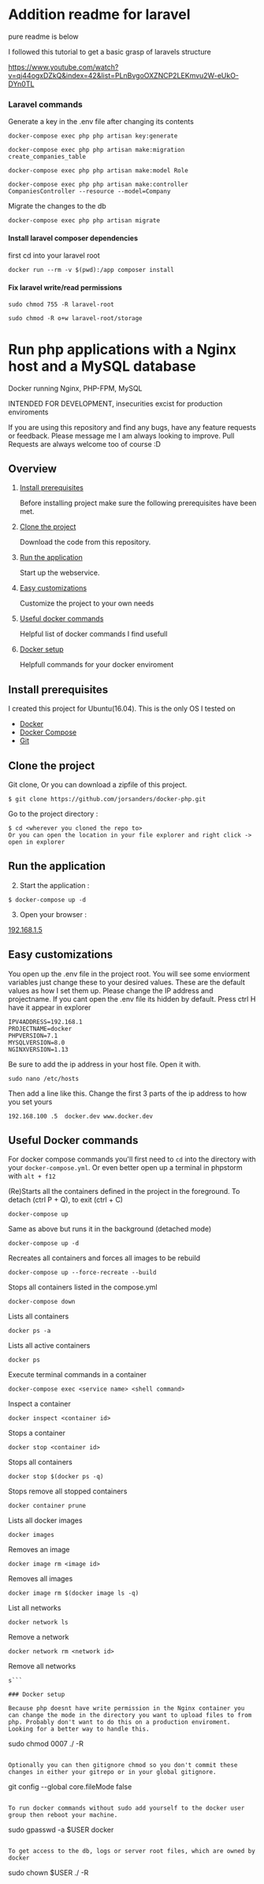 # Addition readme for laravel
pure readme is below

I followed this tutorial to get a basic grasp of laravels structure

https://www.youtube.com/watch?v=qj44ogxDZkQ&index=42&list=PLnBvgoOXZNCP2LEKmvu2W-eUkO-DYn0TL


### Laravel commands

Generate a key in the .env file after changing its contents

```docker-compose exec php php artisan key:generate```

```docker-compose exec php php artisan make:migration create_companies_table```

```docker-compose exec php php artisan make:model Role```

```docker-compose exec php php artisan make:controller CompaniesController --resource --model=Company```

Migrate the changes to the db

```docker-compose exec php php artisan migrate```

#### Install laravel composer dependencies
first cd into your laravel root

```docker run --rm -v $(pwd):/app composer install```

#### Fix laravel write/read permissions

```sudo chmod 755 -R laravel-root```

```sudo chmod -R o+w laravel-root/storage```


# Run php applications with a Nginx host and a MySQL database

Docker running Nginx, PHP-FPM, MySQL 

INTENDED FOR DEVELOPMENT, insecurities excist for production enviroments

If you are using this repository and find any bugs, have any feature requests or feedback. Please message me I am always looking to improve. Pull Requests are always welcome too of course :D

## Overview

1. [Install prerequisites](#install-prerequisites)

    Before installing project make sure the following prerequisites have been met.

2. [Clone the project](#clone-the-project)

    Download the code from this repository.

3. [Run the application](#run-the-application)

    Start up the webservice.
    
4. [Easy customizations](#easy-customizations)

    Customize the project to your own needs
            
5. [Useful docker commands](#useful-docker-commands)

    Helpful list of docker commands I find usefull

6. [Docker setup](#docker-setup)

	Helpfull commands for your docker enviroment

## Install prerequisites

I created this project for Ubuntu(16.04). This is the only OS I tested on

* [Docker](https://docs.docker.com/engine/installation/)
* [Docker Compose](https://docs.docker.com/compose/install/)
* [Git](https://git-scm.com/downloads)

## Clone the project

Git clone, Or you can download a zipfile of this project.
```
$ git clone https://github.com/jorsanders/docker-php.git
```

Go to the project directory : 

```
$ cd <wherever you cloned the repo to>
Or you can open the location in your file explorer and right click -> open in explorer
```
## Run the application

2. Start the application :

```
$ docker-compose up -d
```
    
3. Open your browser :

[192.168.1.5](192.168.1.5)
   
   
## Easy customizations

You open up the .env file in the project root. You will see some enviorment variables just change these to your desired values.
These are the default values as how I set them up. Please change the IP address and projectname. If you cant open the .env file its hidden by default. Press ctrl H have it appear in explorer
```
IPV4ADDRESS=192.168.1
PROJECTNAME=docker
PHPVERSION=7.1
MYSQLVERSION=8.0
NGINXVERSION=1.13
``` 

Be sure to add the ip address in your host file.
Open it with.

```
sudo nano /etc/hosts
```
Then add a line like this. Change the first 3 parts of the ip address to how you set yours
```
192.168.100	.5	docker.dev www.docker.dev
```


## Useful Docker commands
For docker compose commands you'll first need to ```cd``` into the directory with your ```docker-compose.yml```. Or even better open up a terminal in phpstorm with ```alt + f12```

(Re)Starts all the containers defined in the project in the foreground. To detach (ctrl P + Q), to exit (ctrl + C)
```
docker-compose up
```

Same as above but runs it in the background (detached mode)
```
docker-compose up -d
```

Recreates all containers and forces all images to be rebuild
```
docker-compose up --force-recreate --build
```

Stops all containers listed in the compose.yml
```
docker-compose down
```

Lists all containers
```
docker ps -a
```

Lists all active containers
```
docker ps
```
Execute terminal commands in a container
```
docker-compose exec <service name> <shell command>
```

Inspect a container
```
docker inspect <container id>
```

Stops a container
```
docker stop <container id>
```

Stops all containers
```
docker stop $(docker ps -q)
```

Stops remove all stopped containers
```
docker container prune
```

Lists all docker images
```
docker images
```

Removes an image
```
docker image rm <image id>
```

Removes all images
```
docker image rm $(docker image ls -q)
```

List all networks
```
docker network ls
```

Remove a network
```
docker network rm <network id>
```

Remove all networks
```
s```

### Docker setup

Because php doesnt have write permission in the Nginx container you can change the mode in the directory you want to upload files to from php. Probably don't want to do this on a production enviroment. Looking for a better way to handle this.
```
sudo chmod 0007 ./ -R
``` 

Optionally you can then gitignore chmod so you don't commit these changes in either your gitrepo or in your global gitignore. 
```
git config --global core.fileMode false
```

To run docker commands without sudo add yourself to the docker user group then reboot your machine.
```
sudo gpasswd -a $USER docker
```

To get access to the db, logs or server root files, which are owned by docker
```
sudo chown $USER ./<directory name> -R
```
